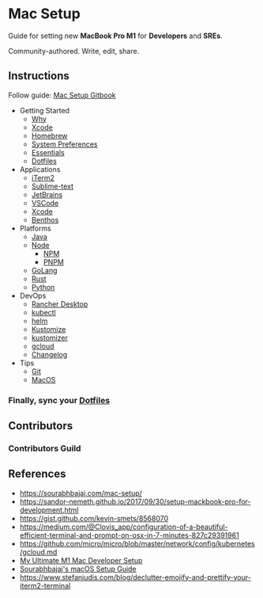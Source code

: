 # Mac Setup

Guide for setting new **MacBook Pro M1** for **Developers** and **SREs**.

Community-authored. Write, edit, share.

## Instructions

Follow guide: [Mac Setup Gitbook](https://xmlking.gitbook.io/macos-setup/)

- Getting Started
    - [Why](./docs/essentials/why.md)
    - [Xcode](./docs/essentials/xcode.md)
    - [Homebrew](./docs/essentials/brew.md)
    - [System Preferences](./docs/essentials/system-preferences.md)
    - [Essentials](./docs/essentials/essentials.md)
    - [Dotfiles](./docs/essentials/dotfiles.md)
- Applications
  - [iTerm2](./docs/apps/iterm2.md)
  - [Sublime-text](./docs/apps/sublime-text.md)
  - [JetBrains](./docs/apps/jetbrains.md)
  - [VSCode](./docs/apps/vscode.md)
  - [Xcode](./docs/apps/xcode.md)
  - [Benthos](./docs/apps/benthos.md)
- Platforms
    - [Java](./docs/platforms/java.md)
    - [Node](./docs/platforms/node.md)
        - [NPM](./docs/platforms/npm.md)
        - [PNPM](./docs/platforms/pnpm.md)
    - [GoLang](./docs/platforms/golang.md)
    - [Rust](./docs/platforms/rust.md)
    - [Python](./docs/platforms/python.md)
- DevOps
    - [Rancher Desktop](./docs/devops/rancher-desktop.md)
    - [kubectl](./docs/devops/kubectl.md)
    - [helm](./docs/devops/helm.md)
    - [Kustomize](./docs/devops/kustomize.md)
    - [kustomizer](./docs/devops/kustomizer.md)
    - [gcloud](./docs/devops/gcloud.md)
    - [Changelog](./docs/devops/changelog.md)
- Tips
    - [Git](./docs/tips/git.md)
    - [MacOS](./docs/tips/macos.md)


### Finally, sync your [Dotfiles](./docs/essentials/dotfiles.md)

## Contributors

### Contributors Guild

## References

- https://sourabhbajaj.com/mac-setup/
- https://sandor-nemeth.github.io/2017/09/30/setup-mackbook-pro-for-development.html
- https://gist.github.com/kevin-smets/8568070
- https://medium.com/@Clovis_app/configuration-of-a-beautiful-efficient-terminal-and-prompt-on-osx-in-7-minutes-827c29391961
- https://github.com/micro/micro/blob/master/network/config/kubernetes/gcloud.md
- [My Ultimate M1 Mac Developer Setup](https://codeburst.io/my-ultimate-m1-mac-developer-setup-cfdb2daeed2d)
- [Sourabhbajaj's macOS Setup Guide](https://sourabhbajaj.com/mac-setup/index.html)
- https://www.stefanjudis.com/blog/declutter-emojify-and-prettify-your-iterm2-terminal